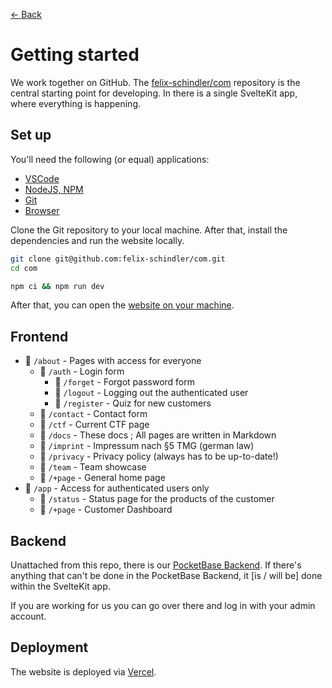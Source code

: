 [&larr; Back](/about/docs)

# Getting started

We work together on GitHub. The
[felix-schindler/com](https://github.com/felix-schindler/com) repository is the
central starting point for developing. In there is a single SvelteKit app, where
everything is happening.

## Set up

You'll need the following (or equal) applications:

- [VSCode](https://code.visualstudio.com)
- [NodeJS, NPM](https://nodejs.org)
- [Git](https://desktop.github.com)
- [Browser](https://www.mozilla.org/firefox/developer/)

Clone the Git repository to your local machine. After that, install the
dependencies and run the website locally.

```bash
git clone git@github.com:felix-schindler/com.git
cd com

npm ci && npm run dev
```

After that, you can open the [website on your machine](http://localhost:5173).

## Frontend

- 📂 `/about` - Pages with access for everyone
  - 📂 `/auth` - Login form
    - 📂 `/forget` - Forgot password form
    - 📂 `/logout` - Logging out the authenticated user
    - 📂 `/register` - Quiz for new customers
  - 📂 `/contact` - Contact form
  - 📂 `/ctf` - Current CTF page
  - 📂 `/docs` - These docs ; All pages are written in Markdown
  - 📂 `/imprint` - Impressum nach §5 TMG (german law)
  - 📂 `/privacy` - Privacy policy (always has to be up-to-date!)
  - 📂 `/team` - Team showcase
  - 📜 `/+page` - General home page
- 📂 `/app` - Access for authenticated users only
  - 📂 `/status` - Status page for the products of the customer
  - 📜 `/+page` - Customer Dashboard

## Backend

Unattached from this repo, there is our
[PocketBase Backend](https://pb.schindlerfelix.de/_/). If there's anything that
can't be done in the PocketBase Backend, it [is / will be] done within the
SvelteKit app.

If you are working for us you can go over there and log in with your admin
account.

## Deployment

The website is deployed via [Vercel](https://vercel.com).
